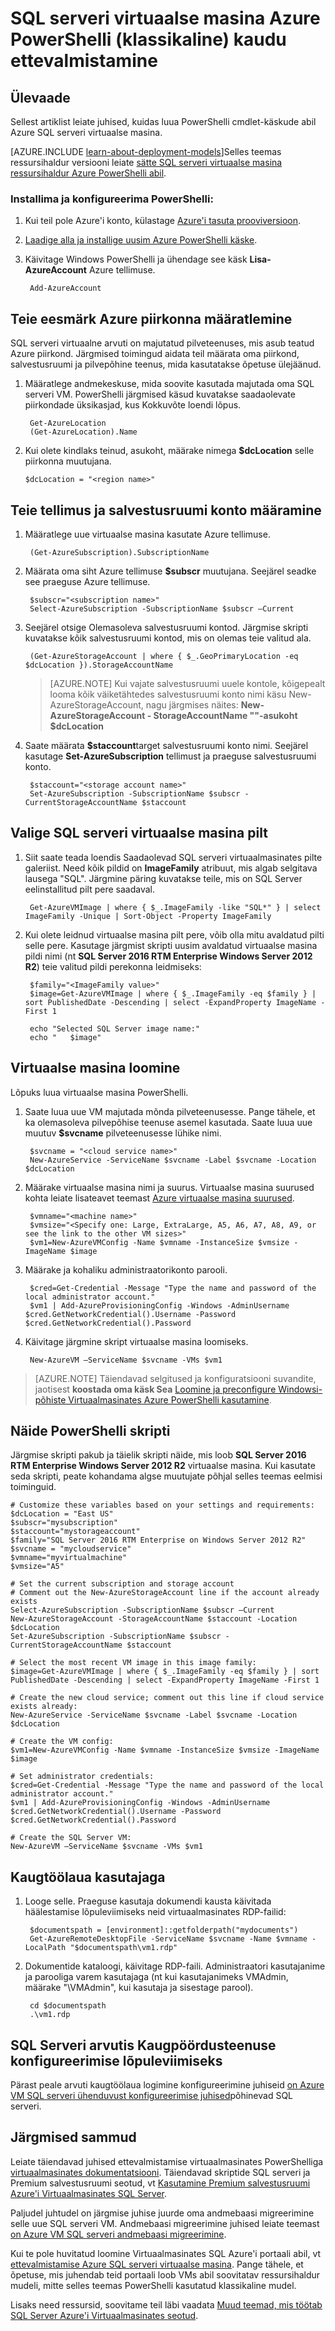 <properties
    pageTitle="Luua SQL serveri virtuaalse masina Azure PowerShelli (klassikaline) | Microsoft Azure'i"
    description="Pakub juhiseid ja PowerShelli skriptide loomise on Azure VM SQL serveri virtuaalse masina Galerii piltidega. Selles teemas kasutab juurutamise klassikaline režiim."
    services="virtual-machines-windows"
    documentationCenter="na"
    authors="rothja"
    manager="jhubbard"
    editor=""
    tags="azure-service-management" />
<tags
    ms.service="virtual-machines-windows"
    ms.devlang="na"
    ms.topic="article"
    ms.tgt_pltfrm="vm-windows-sql-server"
    ms.workload="infrastructure-services"
    ms.date="10/07/2016"
    ms.author="jroth" />

# <a name="provision-a-sql-server-virtual-machine-using-azure-powershell-classic"></a>SQL serveri virtuaalse masina Azure PowerShelli (klassikaline) kaudu ettevalmistamine

## <a name="overview"></a>Ülevaade

Sellest artiklist leiate juhised, kuidas luua PowerShelli cmdlet-käskude abil Azure SQL serveri virtuaalse masina.

[AZURE.INCLUDE [learn-about-deployment-models](../../includes/learn-about-deployment-models-classic-include.md)]Selles teemas ressursihaldur versiooni leiate [sätte SQL serveri virtuaalse masina ressursihaldur Azure PowerShelli abil](virtual-machines-windows-ps-sql-create.md).

### <a name="install-and-configure-powershell"></a>Installima ja konfigureerima PowerShelli:

1. Kui teil pole Azure'i konto, külastage [Azure'i tasuta prooviversioon](https://azure.microsoft.com/pricing/free-trial/).

2. [Laadige alla ja installige uusim Azure PowerShelli käske](../powershell-install-configure.md).

3. Käivitage Windows PowerShelli ja ühendage see käsk **Lisa-AzureAccount** Azure tellimuse.

        Add-AzureAccount

## <a name="determine-your-target-azure-region"></a>Teie eesmärk Azure piirkonna määratlemine

SQL serveri virtuaalne arvuti on majutatud pilveteenuses, mis asub teatud Azure piirkond. Järgmised toimingud aidata teil määrata oma piirkond, salvestusruumi ja pilvepõhine teenus, mida kasutatakse õpetuse ülejäänud.

1. Määratlege andmekeskuse, mida soovite kasutada majutada oma SQL serveri VM. PowerShelli järgmised käsud kuvatakse saadaolevate piirkondade üksikasjad, kus Kokkuvõte loendi lõpus.

        Get-AzureLocation
        (Get-AzureLocation).Name

2.  Kui olete kindlaks teinud, asukoht, määrake nimega **$dcLocation** selle piirkonna muutujana.

        $dcLocation = "<region name>"

## <a name="set-your-subscription-and-storage-account"></a>Teie tellimus ja salvestusruumi konto määramine

1. Määratlege uue virtuaalse masina kasutate Azure tellimuse.

        (Get-AzureSubscription).SubscriptionName

1. Määrata oma siht Azure tellimuse **$subscr** muutujana. Seejärel seadke see praeguse Azure tellimuse.

        $subscr="<subscription name>"
        Select-AzureSubscription -SubscriptionName $subscr –Current

1. Seejärel otsige Olemasoleva salvestusruumi kontod. Järgmise skripti kuvatakse kõik salvestusruumi kontod, mis on olemas teie valitud ala.

        (Get-AzureStorageAccount | where { $_.GeoPrimaryLocation -eq $dcLocation }).StorageAccountName

    >[AZURE.NOTE] Kui vajate salvestusruumi uuele kontole, kõigepealt looma kõik väiketähtedes salvestusruumi konto nimi käsu New-AzureStorageAccount, nagu järgmises näites: **New-AzureStorageAccount - StorageAccountName "<storage account name>"-asukoht $dcLocation**

1. Saate määrata **$staccount**target salvestusruumi konto nimi. Seejärel kasutage **Set-AzureSubscription** tellimust ja praeguse salvestusruumi konto.

        $staccount="<storage account name>"
        Set-AzureSubscription -SubscriptionName $subscr -CurrentStorageAccountName $staccount

## <a name="select-a-sql-server-virtual-machine-image"></a>Valige SQL serveri virtuaalse masina pilt

1. Siit saate teada loendis Saadaolevad SQL serveri virtuaalmasinates pilte galeriist. Need kõik pildid on **ImageFamily** atribuut, mis algab selgitava lausega "SQL". Järgmine päring kuvatakse teile, mis on SQL Server eelinstallitud pilt pere saadaval.

        Get-AzureVMImage | where { $_.ImageFamily -like "SQL*" } | select ImageFamily -Unique | Sort-Object -Property ImageFamily

1. Kui olete leidnud virtuaalse masina pilt pere, võib olla mitu avaldatud pilti selle pere. Kasutage järgmist skripti uusim avaldatud virtuaalse masina pildi nimi (nt **SQL Server 2016 RTM Enterprise Windows Server 2012 R2**) teie valitud pildi perekonna leidmiseks:

        $family="<ImageFamily value>"
        $image=Get-AzureVMImage | where { $_.ImageFamily -eq $family } | sort PublishedDate -Descending | select -ExpandProperty ImageName -First 1

        echo "Selected SQL Server image name:"
        echo "   $image"

## <a name="create-the-virtual-machine"></a>Virtuaalse masina loomine

Lõpuks luua virtuaalse masina PowerShelli.

1. Saate luua uue VM majutada mõnda pilveteenusesse. Pange tähele, et ka olemasoleva pilvepõhise teenuse asemel kasutada. Saate luua uue muutuv **$svcname** pilveteenusesse lühike nimi.

        $svcname = "<cloud service name>"
        New-AzureService -ServiceName $svcname -Label $svcname -Location $dcLocation

2. Määrake virtuaalse masina nimi ja suurus. Virtuaalse masina suurused kohta leiate lisateavet teemast [Azure virtuaalse masina suurused](virtual-machines-windows-sizes.md).

        $vmname="<machine name>"
        $vmsize="<Specify one: Large, ExtraLarge, A5, A6, A7, A8, A9, or see the link to the other VM sizes>"
        $vm1=New-AzureVMConfig -Name $vmname -InstanceSize $vmsize -ImageName $image

3. Määrake ja kohaliku administraatorikonto parooli.

        $cred=Get-Credential -Message "Type the name and password of the local administrator account."
        $vm1 | Add-AzureProvisioningConfig -Windows -AdminUsername $cred.GetNetworkCredential().Username -Password $cred.GetNetworkCredential().Password

4. Käivitage järgmine skript virtuaalse masina loomiseks.

        New-AzureVM –ServiceName $svcname -VMs $vm1

>[AZURE.NOTE] Täiendavad selgitused ja konfiguratsiooni suvandite, jaotisest **koostada oma käsk Sea** [Loomine ja preconfigure Windowsi-põhiste Virtuaalmasinates Azure PowerShelli kasutamine](virtual-machines-windows-classic-create-powershell.md).

## <a name="example-powershell-script"></a>Näide PowerShelli skripti

Järgmise skripti pakub ja täielik skripti näide, mis loob **SQL Server 2016 RTM Enterprise Windows Server 2012 R2** virtuaalse masina. Kui kasutate seda skripti, peate kohandama algse muutujate põhjal selles teemas eelmisi toiminguid.

    # Customize these variables based on your settings and requirements:
    $dcLocation = "East US"
    $subscr="mysubscription"
    $staccount="mystorageaccount"
    $family="SQL Server 2016 RTM Enterprise on Windows Server 2012 R2"
    $svcname = "mycloudservice"
    $vmname="myvirtualmachine"
    $vmsize="A5"

    # Set the current subscription and storage account
    # Comment out the New-AzureStorageAccount line if the account already exists
    Select-AzureSubscription -SubscriptionName $subscr –Current
    New-AzureStorageAccount -StorageAccountName $staccount -Location $dcLocation
    Set-AzureSubscription -SubscriptionName $subscr -CurrentStorageAccountName $staccount

    # Select the most recent VM image in this image family:
    $image=Get-AzureVMImage | where { $_.ImageFamily -eq $family } | sort PublishedDate -Descending | select -ExpandProperty ImageName -First 1

    # Create the new cloud service; comment out this line if cloud service exists already:
    New-AzureService -ServiceName $svcname -Label $svcname -Location $dcLocation

    # Create the VM config:
    $vm1=New-AzureVMConfig -Name $vmname -InstanceSize $vmsize -ImageName $image

    # Set administrator credentials:
    $cred=Get-Credential -Message "Type the name and password of the local administrator account."
    $vm1 | Add-AzureProvisioningConfig -Windows -AdminUsername $cred.GetNetworkCredential().Username -Password $cred.GetNetworkCredential().Password

    # Create the SQL Server VM:
    New-AzureVM –ServiceName $svcname -VMs $vm1


## <a name="connect-with-remote-desktop"></a>Kaugtöölaua kasutajaga

1. Looge selle. Praeguse kasutaja dokumendi kausta käivitada häälestamise lõpuleviimiseks neid virtuaalmasinates RDP-failid:

        $documentspath = [environment]::getfolderpath("mydocuments")
        Get-AzureRemoteDesktopFile -ServiceName $svcname -Name $vmname -LocalPath "$documentspath\vm1.rdp"

1. Dokumentide kataloogi, käivitage RDP-faili. Administraatori kasutajanime ja parooliga varem kasutajaga (nt kui kasutajanimeks VMAdmin, määrake "\VMAdmin", kui kasutaja ja sisestage parool).

        cd $documentspath
        .\vm1.rdp

## <a name="complete-the-configuration-of-the-sql-server-machine-for-remote-access"></a>SQL Serveri arvutis Kaugpöördusteenuse konfigureerimise lõpuleviimiseks

Pärast peale arvuti kaugtöölaua logimine konfigureerimine juhiseid [on Azure VM SQL serveri ühenduvust konfigureerimise juhised](virtual-machines-windows-classic-sql-connect.md#steps-for-configuring-sql-server-connectivity-in-an-azure-vm)põhinevad SQL serveri.

## <a name="next-steps"></a>Järgmised sammud

Leiate täiendavad juhised ettevalmistamise virtuaalmasinates PowerShelliga [virtuaalmasinates dokumentatsiooni](virtual-machines-windows-classic-create-powershell.md). Täiendavad skriptide SQL serveri ja Premium salvestusruumi seotud, vt [Kasutamine Premium salvestusruumi Azure'i Virtuaalmasinates SQL Server](virtual-machines-windows-classic-sql-server-premium-storage.md).

Paljudel juhtudel on järgmise juhise juurde oma andmebaasi migreerimine selle uue SQL serveri VM. Andmebaasi migreerimine juhised leiate teemast [on Azure VM SQL serveri andmebaasi migreerimine](virtual-machines-windows-migrate-sql.md).

Kui te pole huvitatud loomine Virtuaalmasinates SQL Azure'i portaali abil, vt [ettevalmistamise Azure SQL serveri virtuaalse masina](virtual-machines-windows-portal-sql-server-provision.md). Pange tähele, et õpetuse, mis juhendab teid portaali loob VMs abil soovitatav ressursihaldur mudeli, mitte selles teemas PowerShelli kasutatud klassikaline mudel.

Lisaks need ressursid, soovitame teil läbi vaadata [Muud teemad, mis töötab SQL Server Azure'i Virtuaalmasinates seotud](virtual-machines-windows-sql-server-iaas-overview.md).
